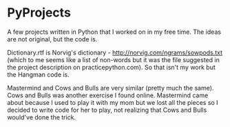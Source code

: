 # PyProjects
A few projects written in Python that I worked on in my free time. The ideas are not original, but the code is.

Dictionary.rtf is Norvig's dictionary - http://norvig.com/ngrams/sowpods.txt (which to me seems like a list of non-words but it was the file suggested in the project description on practicepython.com).
So that isn't my work but the Hangman code is. 

Mastermind and Cows and Bulls are very similar (pretty much the same).
Cows and Bulls was another exercise I found online. Mastermind came about because I used to play it with my mom but we lost all the pieces so I decided to write code for her to play, not realizing that Cows and Bulls would've done the trick.
